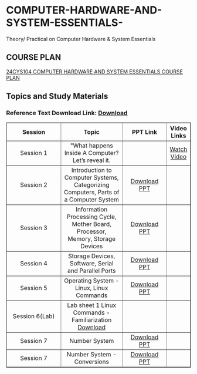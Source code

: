 # COMPUTER-HARDWARE-AND-SYSTEM-ESSENTIALS-
Theory/ Practical on Computer Hardware &amp; System Essentials
## COURSE PLAN
[24CYS104 COMPUTER HARDWARE AND SYSTEM ESSENTIALS COURSE PLAN](https://amritauniv-my.sharepoint.com/:w:/g/personal/vishnuss_am_amrita_edu/ETDK8yZ2Jn5GqEUBoxQAscMBwtw9bR4A9fqeQhw-Dh3lng?e=R3ek8m)
## Topics and Study Materials
### Reference Text Download Link: <a href="https://amritauniv-my.sharepoint.com/:b:/g/personal/vishnuss_am_amrita_edu/Ec6kyK1C-fBHizd4dtmvKPYB0oV2M1_LZl5yX-nKz6yWag?e=CCtFsy">Download</a>
<table border="1" width="100%">
  <tr>
    <th style="width: 30%; text-align: center; white-space: nowrap;">Session</th>
    <th style="width: 35%; text-align: center;">Topic</th>
    <th style="width: 25%; text-align: center;">PPT Link</th>
    <th style="width: 25%; text-align: center;">Video Links</th>
  </tr>
  <tr>
    <td style="text-align: center; white-space: nowrap;">Session 1</td>
    <td style="text-align: center;">"What happens Inside A Computer? Let’s reveal it.</td>
    <td style="text-align: center;"></td>
    <td style="text-align: center;">
      <a href="https://youtu.be/AkFi90lZmXA?si=LmY7-Lc01kN6MIsz">Watch Video</a>
    </td>
  </tr>
  <tr>
    <td style="text-align: center; white-space: nowrap;">Session 2</td>
    <td style="text-align: center;">Introduction to Computer Systems, Categorizing Computers, Parts of a Computer System</td>
    <td style="text-align: center;">
      <a href="https://amritauniv-my.sharepoint.com/:p:/g/personal/vishnuss_am_amrita_edu/EWMpZ_qOERtNvlS6M6l37UABX3XJWTaBNWKYpj-hTP_erg?e=6V8Nki">Download PPT</a>
    </td>
    <td style="text-align: center;"></td>
  </tr>
  <tr>
    <td style="text-align: center; white-space: nowrap;">Session 3</td>
    <td style="text-align: center;">Information Processing Cycle, Mother Board, Processor, Memory, Storage Devices</td>
    <td style="text-align: center;">
      <a href="https://amritauniv-my.sharepoint.com/:p:/g/personal/vishnuss_am_amrita_edu/EbBhsyKxNGtEu5DIoVclO0wBik2Yn5fMfiaFOYSsdESqMg?e=IWwjvR">Download PPT</a>
    </td>
    <td style="text-align: center;"></td>
  </tr>
  <tr>
    <td style="text-align: center; white-space: nowrap;">Session 4</td>
    <td style="text-align: center;">Storage Devices, Software, Serial and Parallel Ports</td>
    <td style="text-align: center;">
      <a href="https://amritauniv-my.sharepoint.com/:p:/g/personal/vishnuss_am_amrita_edu/EXsJ3ad4wLFCpwIVNMOxOyEB22zTDlDzj8jb4Mhe-Pa28w?e=RJrfwJ">Download PPT</a>
    </td>
    <td style="text-align: center;"></td>
  </tr>
  <tr>
    <td style="text-align: center; white-space: nowrap;">Session 5</td>
    <td style="text-align: center;">Operating System - Linux, Linux Commands</td>
    <td style="text-align: center;"><a href="https://amritauniv-my.sharepoint.com/:p:/g/personal/vishnuss_am_amrita_edu/EeaZXEWFuo5HsR_evjZMmN0BORO7wnKHp-RxzYHKrYSdvg?e=7hT0zj">Download PPT</a></td>
    <td style="text-align: center;"></td>
  </tr>
   <tr>
    <td style="text-align: center; white-space: nowrap;">Session 6(Lab)</td>
    <td style="text-align: center;">Lab sheet 1 Linux Commands - Familiarization <a href ="https://amritauniv-my.sharepoint.com/:b:/g/personal/vishnuss_am_amrita_edu/EXvQgZcah69AiHkc_e4c2C8B5MOn6mk6kGlH72sFsjq0Rw?e=eAaSHb">Download<a></td>
    <td style="text-align: center;"></td>
    <td style="text-align: center;"></td>
  </tr>
<tr>
    <td style="text-align: center; white-space: nowrap;">Session 7</td>
    <td style="text-align: center;">Number System</td>
    <td style="text-align: center;"><a href="https://amritauniv-my.sharepoint.com/:p:/g/personal/vishnuss_am_amrita_edu/EQVmCQJQnKtJqPBcK45Rb3IBMOoSrhcQWevDVdWd9qnazg?e=QLTDv3">Download PPT</td>
    <td style="text-align: center;"></td>
  </tr>
  <tr>
    <td style="text-align: center; white-space: nowrap;">Session 7</td>
    <td style="text-align: center;">Number System - Conversions</td>
    <td style="text-align: center;"><a href="https://amritauniv-my.sharepoint.com/:p:/g/personal/vishnuss_am_amrita_edu/EcJyLqZc8fBAtbdchwXZiTkBDWNVba4H-muj_WDDgoYX5g?e=N7Zzd8">Download PPT</td>
    <td style="text-align: center;"></td>
  </tr>


      
</table>
  
</table>
